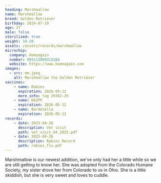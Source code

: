 ```yaml
---
heading: Marshmallow
name: Marshmallow
breed: Golden Retriever
birthday: 2024-07-19
age: 1Y
male: false
sterilized: true
weight: 34.20
assets: /assets/records/marshmallow
microchip:
  company: Homeagain
  number: 985113009313284
  website: https://www.homeagain.com
images:
  - src: mm.jpeg
    alt: Marshmallow the Golden Retriever
vaccines:
    - name: Rabies
      expiration: 2026-05-12
      more_info: tag 29362-25
    - name: DA2PP
      expiration: 2026-05-12
    - name: Bordetella
      expiration: 2026-05-12
records:
    - date: 2025-04-26
      description: Vet visit
      path: vet_visit_04_2025.pdf
    - date: 2025-04-26
      description: Rabies Record
      path: rabies_flu.pdf
---
```

Marshmallow is our newest addition, we've only had her a little while so we are still getting to know her.
She was adopted from the Colorado Humane Society, my sister drove her from Colorado to us in Ohio.
She is a little skiddish, but she is very sweet and loves to cuddle.